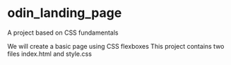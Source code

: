 # odin_landing_page
A project based on CSS fundamentals

We will create a basic page using CSS flexboxes 
This project contains two files index.html and style.css
